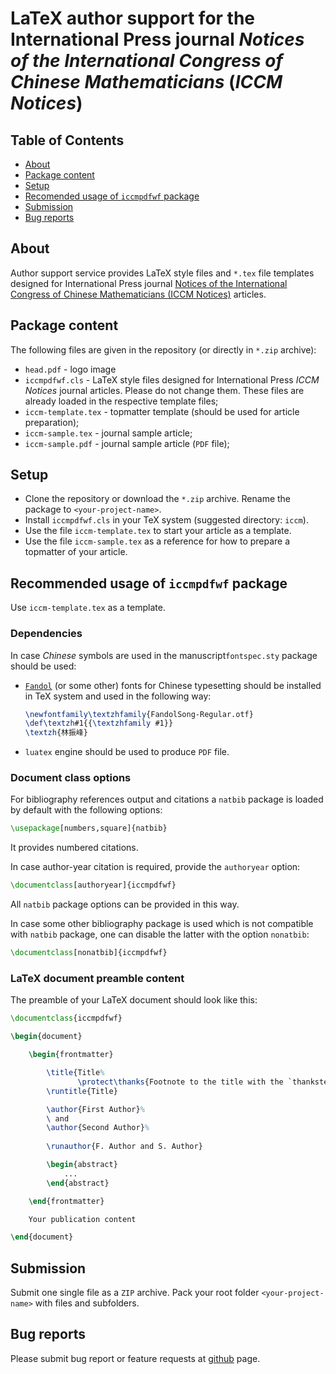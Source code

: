 # LaTeX author support for the International Press journal *Notices of the International Congress of Chinese Mathematicians* (*ICCM Notices*)

## Table of Contents

* [About](#about)
* [Package content](#package-content)
* [Setup](#setup)
* [Recomended usage of `iccmpdfwf` package](#recomended-usage-of-iccmpdfwf-package)
* [Submission](#submission)
* [Bug reports](#bug-reports)

## About

Author support service provides LaTeX style files and `*.tex` file templates designed for International Press journal
[Notices of the International Congress of Chinese Mathematicians (ICCM Notices)](http://www.intlpress.com/ICCM) articles.

## Package content

The following files are given in the repository (or directly in `*.zip` archive):

* `head.pdf` - logo image
* `iccmpdfwf.cls` - LaTeX style files designed for International Press *ICCM Notices* journal articles.
  Please do not change them. These files are already loaded in the respective template files;
* `iccm-template.tex` - topmatter template (should be used for article preparation);
* `iccm-sample.tex` - journal sample article;
* `iccm-sample.pdf` - journal sample article (`PDF` file);

## Setup
* Clone the repository or download the `*.zip` archive. Rename the package to `<your-project-name>`.
* Install `iccmpdfwf.cls` in your TeX system (suggested directory: `iccm`).
* Use the file `iccm-template.tex` to start your article as a template.
* Use the file `iccm-sample.tex` as a reference for how to prepare a topmatter of your article.

## Recommended usage of `iccmpdfwf` package

Use `iccm-template.tex` as a template.

### Dependencies

In case *Chinese* symbols are used in the manuscript`fontspec.sty` package should be used:
* [`Fandol`](https://ctan.org/tex-archive/fonts/fandol) (or some other) fonts 
  for Chinese typesetting should be installed in TeX system and used in the following way:
    ```latex
    \newfontfamily\textzhfamily{FandolSong-Regular.otf}
    \def\textzh#1{{\textzhfamily #1}}
    \textzh{林振峰}
    ```
* `luatex` engine should be used to produce `PDF` file.

### Document class options

For bibliography references output and citations a `natbib` package
is loaded by default with the following options:
```latex
\usepackage[numbers,square]{natbib}
```
It provides numbered citations.

In case author-year citation is required, provide the `authoryear` option:
```latex
\documentclass[authoryear]{iccmpdfwf}
```
All `natbib` package options can be provided in this way.

In case some other bibliography package is used
which is not compatible with `natbib` package,
one can disable the latter with the option `nonatbib`:
```latex
\documentclass[nonatbib]{iccmpdfwf}
```

### LaTeX document preamble content

The preamble of your LaTeX document should look like this:

```latex
\documentclass{iccmpdfwf}

\begin{document}

    \begin{frontmatter}

        \title{Title%
               \protect\thanks{Footnote to the title with the `thankstext' command.}}
        \runtitle{Title}

        \author{First Author}%
        \ and 
        \author{Second Author}%
        
        \runauthor{F. Author and S. Author}

        \begin{abstract}
            ...
        \end{abstract}

    \end{frontmatter}

    Your publication content

\end{document}
```

## Submission

Submit one single file as a `ZIP` archive.
Pack your root folder `<your-project-name>` with files and subfolders.

## Bug reports

Please submit bug report or feature requests at
[github](https://github.com/vtex-soft/texsupport.intlpress-iccm/issues) page.
